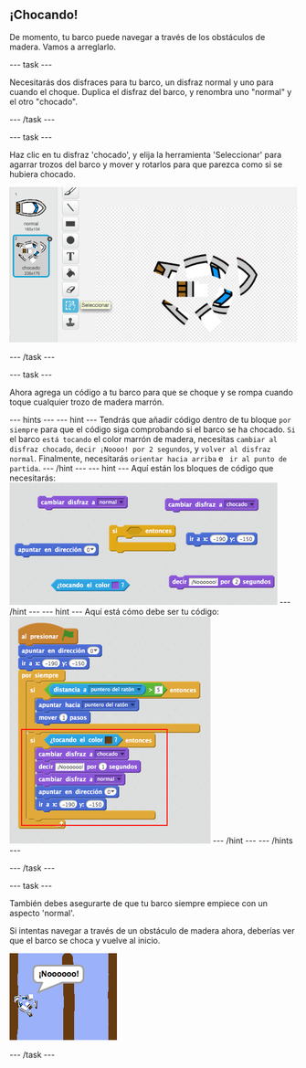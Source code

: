 ## ¡Chocando!

De momento, tu barco puede navegar a través de los obstáculos de madera. Vamos a arreglarlo.

\--- task \---

Necesitarás dos disfraces para tu barco, un disfraz normal y uno para cuando el choque. Duplica el disfraz del barco, y renombra uno "normal" y el otro "chocado".

\--- /task \---

\--- task \---

Haz clic en tu disfraz 'chocado', y elija la herramienta 'Seleccionar' para agarrar trozos del barco y mover y rotarlos para que parezca como si se hubiera chocado.

![screenshot](images/boat-hit-costume.png)

\--- /task \---

\--- task \---

Ahora agrega un código a tu barco para que se choque y se rompa cuando toque cualquier trozo de madera marrón.

\--- hints \--- \--- hint \--- Tendrás que añadir código dentro de tu bloque `por siempre` para que el código siga comprobando si el barco se ha chocado. `Si` el barco `está tocando` el color marrón de madera, necesitas `cambiar al disfraz chocado`, `decir ¡Noooo! por 2 segundos`, y `volver al disfraz normal`. Finalmente, necesitarás `orientar hacia arriba` e ` ir al punto de partida`. \--- /hint \--- \--- hint \--- Aquí están los bloques de código que necesitarás: ![screenshot](images/boat-hit-blocks.png) \--- /hint \--- \--- hint \--- Aquí está cómo debe ser tu código: ![screenshot](images/boat-hit-code.png) \--- /hint \--- \--- /hints \---

\--- /task \---

\--- task \---

También debes asegurarte de que tu barco siempre empiece con un aspecto 'normal'.

Si intentas navegar a través de un obstáculo de madera ahora, deberías ver que el barco se choca y vuelve al inicio.

![screenshot](images/boat-crash.png)

\--- /task \---